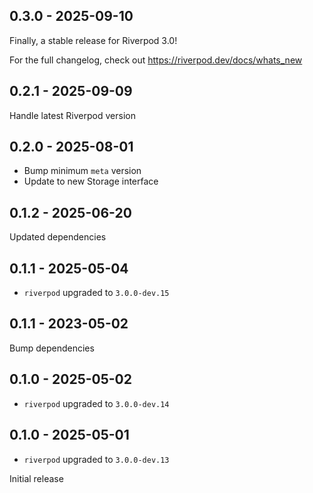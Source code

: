 ## 0.3.0 - 2025-09-10

Finally, a stable release for Riverpod 3.0!

For the full changelog, check out https://riverpod.dev/docs/whats_new

## 0.2.1 - 2025-09-09

Handle latest Riverpod version

## 0.2.0 - 2025-08-01

- Bump minimum `meta` version
- Update to new Storage interface

## 0.1.2 - 2025-06-20

Updated dependencies

## 0.1.1 - 2025-05-04

- `riverpod` upgraded to `3.0.0-dev.15`

## 0.1.1 - 2023-05-02

Bump dependencies

## 0.1.0 - 2025-05-02

- `riverpod` upgraded to `3.0.0-dev.14`

## 0.1.0 - 2025-05-01

- `riverpod` upgraded to `3.0.0-dev.13`

Initial release

